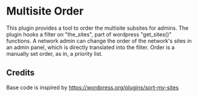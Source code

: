 # Multisite Order

This plugin provides a tool to order the multisite subsites for admins.
The plugin hooks a filter on "the_sites", part of wordpress "get_sites()" functions. 
A network admin can change the order of the network's sites in an admin panel, which is directly translated into the filter.
Order is a manually set order, as in, a priority list.

## Credits
Base code is inspired by https://wordpress.org/plugins/sort-my-sites


